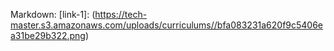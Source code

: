 Markdown:
[link-1]: (https://tech-master.s3.amazonaws.com/uploads/curriculums//bfa083231a620f9c5406ea31be29b322.png)